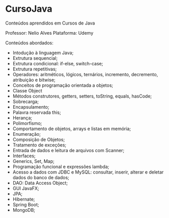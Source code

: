 # CursoJava
Conteúdos aprendidos em Cursos de Java

Professor: Nelio Alves
Plataforma: Udemy

Conteúdos abordados:

- Intodução à linguagem Java;
- Extrutura sequencial;
- Extrutura condicional: if-else, switch-case;
- Extrutura repetitivas;
- Operadores: aritméticos, lógicos, ternários, incremento, decremento, atribuição e bitwise;
- Conceitos de programação orientada a objetos;
- Classe Object
- Métodos construtores, getters, setters, toString, equals, hasCode;
- Sobrecarga;
- Encapsulamento;
- Palavra reservada this;
- Herança;
- Polimorfismo;
- Comportamento de objetos, arrays e listas em memória;
- Enumeração;
- Composição de Objetos;
- Tratamento de exceções;
- Entrada de dados e leitura de arquivos com Scanner;
- Interfaces;
- Generics, Set, Map;
- Programação funcional e expressões lambda;
- Acesso a dados com JDBC e MySQL: consultar, inserir, alterar e deletar dados do banco de dados;
- DAO: Data Access Object;
- GUI JavaFX;
- JPA;
- Hibernate;
- Spring Boot;
- MongoDB;
